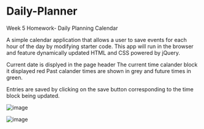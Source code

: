 # Daily-Planner
Week 5  Homework- Daily Planning Calendar

A simple calendar application that allows a user to save events for each hour of the day by modifying starter code. This app will run in the browser and feature dynamically updated HTML and CSS powered by jQuery.

Current date is displyed in the page header
The current time calander block it displayed red
Past calander times are shown in grey and future times in green.

Entries are saved by clicking on the save button corresponding to the time block being updated.

![image](.images/screenshot1.png)

![image](.images/screenshot2.png)



